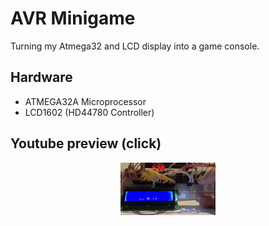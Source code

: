 # AVR Minigame

Turning my Atmega32 and LCD display into a game console. 

## Hardware

- ATMEGA32A Microprocessor
- LCD1602 (HD44780 Controller)

## Youtube preview (click)
[<p align="center"><img src="demo/demo.gif" alt="Short video" width="30%"></p>](https://www.youtube.com/watch?v=WK2qw3AxCYA) 
